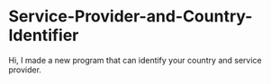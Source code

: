 # Service-Provider-and-Country-Identifier
Hi, I made a new program that can identify your country and service provider.
